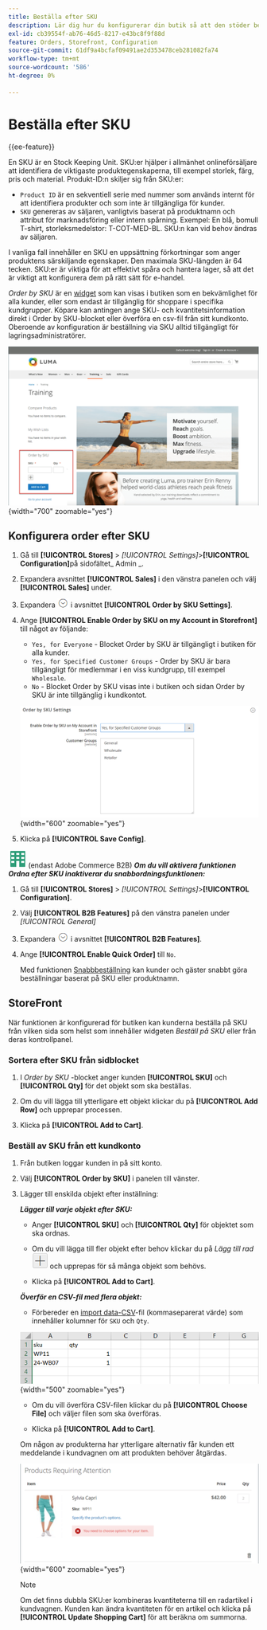 ```yaml
---
title: Beställa efter SKU
description: Lär dig hur du konfigurerar din butik så att den stöder beställning via SKU som en smidighet för dina kunder.
exl-id: cb39554f-ab76-46d5-8217-e43bc8f9f88d
feature: Orders, Storefront, Configuration
source-git-commit: 61df9a4bcfaf09491ae2d353478ceb281082fa74
workflow-type: tm+mt
source-wordcount: '586'
ht-degree: 0%

---
```


# Beställa efter SKU

{{ee-feature}}

En SKU är en Stock Keeping Unit. SKU:er hjälper i allmänhet onlineförsäljare att identifiera de viktigaste produktegenskaperna, till exempel storlek, färg, pris och material. Produkt-ID:n skiljer sig från SKU:er:

- `Product ID` är en sekventiell serie med nummer som används internt för att identifiera produkter och som inte är tillgängliga för kunder.
- `SKU` genereras av säljaren, vanligtvis baserat på produktnamn och attribut för marknadsföring eller intern spårning. Exempel: En blå, bomull T-shirt, storleksmedelstor: T-COT-MED-BL. SKU:n kan vid behov ändras av säljaren.

I vanliga fall innehåller en SKU en uppsättning förkortningar som anger produktens särskiljande egenskaper. Den maximala SKU-längden är 64 tecken. SKU:er är viktiga för att effektivt spåra och hantera lager, så att det är viktigt att konfigurera dem på rätt sätt för e-handel.

_Order by SKU_ är en [widget](../content-design/widgets.md) som kan visas i butiken som en bekvämlighet för alla kunder, eller som endast är tillgänglig för shoppare i specifika kundgrupper. Köpare kan antingen ange SKU- och kvantitetsinformation direkt i Order by SKU-blocket eller överföra en csv-fil från sitt kundkonto. Oberoende av konfiguration är beställning via SKU alltid tillgängligt för lagringsadministratörer.

![Beställ av SKU i Storefront](./assets/storefront-order-by-sku.png){width="700" zoomable="yes"}

## Konfigurera order efter SKU

1. Gå till **[!UICONTROL Stores]** > _[!UICONTROL Settings]_>**[!UICONTROL Configuration]**&#x200B;på sidofältet_ Admin _.

1. Expandera avsnittet **[!UICONTROL Sales]** i den vänstra panelen och välj **[!UICONTROL Sales]** under.

1. Expandera ![Expansionsväljaren](../assets/icon-display-expand.png) i avsnittet **[!UICONTROL Order by SKU Settings]**.

1. Ange **[!UICONTROL Enable Order by SKU on my Account in Storefront]** till något av följande:

   - `Yes, for Everyone` - Blocket Order by SKU är tillgängligt i butiken för alla kunder.
   - `Yes, for Specified Customer Groups` - Order by SKU är bara tillgängligt för medlemmar i en viss kundgrupp, till exempel `Wholesale`.
   - `No` - Blocket Order by SKU visas inte i butiken och sidan Order by SKU är inte tillgänglig i kundkontot.

   ![Beställa efter SKU-inställningar](../configuration-reference/sales/assets/sales-order-by-sku-settings.png){width="600" zoomable="yes"}

1. Klicka på **[!UICONTROL Save Config]**.

![Adobe Commerce B2B](../assets/b2b.svg) (endast Adobe Commerce B2B) _&#x200B;**Om du vill aktivera funktionen Ordna efter SKU inaktiverar du snabbordningsfunktionen:**&#x200B;_

1. Gå till **[!UICONTROL Stores]** > _[!UICONTROL Settings]_>**[!UICONTROL Configuration]**.

1. Välj **[!UICONTROL B2B Features]** på den vänstra panelen under _[!UICONTROL General]_

1. Expandera ![Expansionsväljaren](../assets/icon-display-expand.png) i avsnittet **[!UICONTROL B2B Features]**.

1. Ange **[!UICONTROL Enable Quick Order]** till `No`.

   Med funktionen [Snabbbeställning](../b2b/quick-order.md) kan kunder och gäster snabbt göra beställningar baserat på SKU eller produktnamn.

## StoreFront

När funktionen är konfigurerad för butiken kan kunderna beställa på SKU från vilken sida som helst som innehåller widgeten _Beställ på SKU_ eller från deras kontrollpanel.

### Sortera efter SKU från sidblocket

1. I _Order by SKU_ -blocket anger kunden **[!UICONTROL SKU]** och **[!UICONTROL Qty]** för det objekt som ska beställas.

1. Om du vill lägga till ytterligare ett objekt klickar du på **[!UICONTROL Add Row]** och upprepar processen.

1. Klicka på **[!UICONTROL Add to Cart]**.

### Beställ av SKU från ett kundkonto

1. Från butiken loggar kunden in på sitt konto.

1. Välj **[!UICONTROL Order by SKU]** i panelen till vänster.

1. Lägger till enskilda objekt efter inställning:

   _&#x200B;**Lägger till varje objekt efter SKU:**&#x200B;_

   - Anger **[!UICONTROL SKU]** och **[!UICONTROL Qty]** för objektet som ska ordnas.

   - Om du vill lägga till fler objekt efter behov klickar du på _Lägg till rad_ ![plustecknet](../assets/button-add-item.png) och upprepas för så många objekt som behövs.

   - Klicka på **[!UICONTROL Add to Cart]**.

   _&#x200B;**Överför en CSV-fil med flera objekt:**&#x200B;_

   - Förbereder en [import data-CSV](../systems/data-csv.md)-fil (kommaseparerat värde) som innehåller kolumner för `SKU` och `Qty`.

   ![SKU:er att importera](./assets/account-dashboard-order-by-sku-import.png){width="500" zoomable="yes"}

   - Om du vill överföra CSV-filen klickar du på **[!UICONTROL Choose File]** och väljer filen som ska överföras.

   - Klicka på **[!UICONTROL Add to Cart]**.

   Om någon av produkterna har ytterligare alternativ får kunden ett meddelande i kundvagnen om att produkten behöver åtgärdas.

   ![Produkten kräver åtgärd](./assets/account-dashboard-order-by-sku-cart-product-requires-attention.png){width="600" zoomable="yes"}

   >[!NOTE]
   >
   >Om det finns dubbla SKU:er kombineras kvantiteterna till en radartikel i kundvagnen. Kunden kan ändra kvantiteten för en artikel och klicka på **[!UICONTROL Update Shopping Cart]** för att beräkna om summorna.

